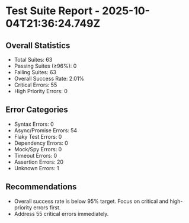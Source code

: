 # Test Suite Report - 2025-10-04T21:36:24.749Z

## Overall Statistics
- Total Suites: 63
- Passing Suites (≥96%): 0
- Failing Suites: 63
- Overall Success Rate: 2.01%
- Critical Errors: 55
- High Priority Errors: 0

## Error Categories
- Syntax Errors: 0
- Async/Promise Errors: 54
- Flaky Test Errors: 0
- Dependency Errors: 0
- Mock/Spy Errors: 0
- Timeout Errors: 0
- Assertion Errors: 20
- Unknown Errors: 1

## Recommendations
- Overall success rate is below 95% target. Focus on critical and high-priority errors first.
- Address 55 critical errors immediately.


